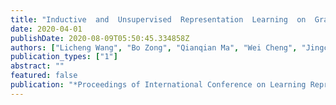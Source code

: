 ```yaml
---
title: "Inductive  and  Unsupervised  Representation  Learning  on  Graph Structured Objects"
date: 2020-04-01
publishDate: 2020-08-09T05:50:45.334858Z
authors: ["Licheng Wang", "Bo Zong", "Qianqian Ma", "Wei Cheng", "Jingchao Ni", "Wenchao Yu", "Yanchi Liu", "Dongjin Song", "Haifeng Chen", "Yun Fu"]
publication_types: ["1"]
abstract: ""
featured: false
publication: "*Proceedings of International Conference on Learning Representations (ICLR)*"
---
```


